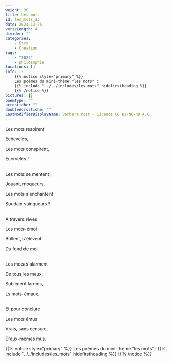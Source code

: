 ```yaml
---
weight: 30
title: Les mots
id: les_mots_23
date: 2024-12-26
verseLength: 4
divider: ""
categories:
    - Etre
    - Création
tags:
    - "2024"
    - philosophie
locations: []
info: |-
    {{% notice style="primary" %}}
    Les poèmes du mini-thème "les mots" :
    {{% include "../../includes/les_mots" hidefirstheading %}}
    {{% /notice %}}
pictures: []
poemType: ""
acrostiche: ""
doubleAcrostiche: ""
LastModifierDisplayName: Barbara Post - Licence CC BY-NC-ND 4.0
---
```

Les mots respirent

Echevelés,

Les mots conspirent,

Ecervelés !

 \
Les mots se mentent,

Jouant, moqueurs,

Les mots s'enchantent

Soudain vainqueurs !

 \
A travers rêves

Les mots-émoi

Brillent, s'élèvent

Du fond de moi.

 \
Les mots s'alarment

De tous les maux,

Subliment larmes,

Ls mots-émaux.

 \
Et pour conclure

Les mots émus

Vrais, sans censure,

D'eux-mêmes mus.

{{% notice style="primary" %}}
Les poèmes du mini-thème "les mots" :
{{% include "../../includes/les_mots" hidefirstheading %}}
{{% /notice %}}
